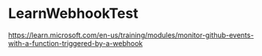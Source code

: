 # LearnWebhookTest
https://learn.microsoft.com/en-us/training/modules/monitor-github-events-with-a-function-triggered-by-a-webhook
